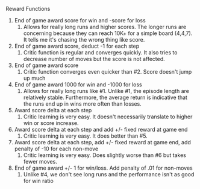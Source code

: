Reward Functions
1. End of game award score for win and -score for loss
    1. Allows for really long runs and higher scores. The longer runs are concerning because they can reach 10K+ for a simple board (4,4,7). It tells me it's chasing the wrong thing like score.
 2. End of game award score, deduct -1 for each step
    1. Critic function is regular and converges quickly. It also tries to decrease number of moves but the score is not affected.
 3. End of game award score
    1. Critic function converges even quicker than #2. Score doesn't jump up much
 4. End of game award 1000 for win and -1000 for loss
    1. Allows for really long runs like #1. Unlike #1, the episode length are relatively stable. Furthermore, the average return is indicative that the runs end up in wins more often than losses.
 5. Award score delta at each step
    1. Critic learning is very easy. It doesn't necessarily translate to higher win or score increase.
 6. Award score delta at each step and add +/- fixed reward at game end
    1. Critic learning is very easy. It does better than #5.
 7. Award score delta at each step, add +/- fixed reward at game end, add penalty of -10 for each non-move
    1. Critic learning is very easy. Does slightly worse than #6 but takes fewer moves.
 8. End of game award +/- 1 for win/loss. Add penalty of .01 for non-moves
    1. Unlike #4, we don't see long runs and the performance isn't as good for win ratio